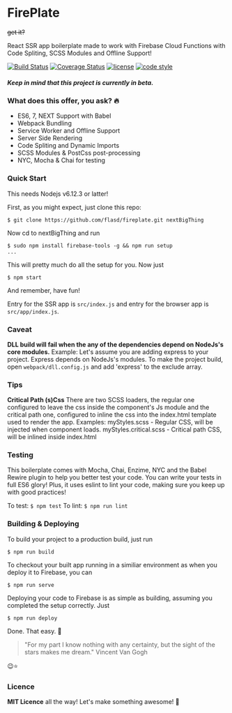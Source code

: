 # FirePlate
<del>get it?</del>

React SSR app boilerplate made to work with Firebase Cloud Functions with Code Spliting, SCSS Modules and Offline Support!

[![Build Status](https://travis-ci.org/flasd/fireplate.svg?branch=master)](https://travis-ci.org/flasd/fireplate)
[![Coverage Status](https://coveralls.io/repos/github/flasd/fireplate/badge.svg?branch=master)](https://coveralls.io/github/flasd/fireplate?branch=master)
[![license](https://img.shields.io/badge/Licence-MIT-blue.svg)](https://github.com/flasd/fireplate/blob/master/LICENSE)
[![code style](https://img.shields.io/badge/Code%20Style-Airbnb-orange.svg)](https://www.npmjs.com/package/eslint-config-airbnb)

##### **Keep in mind that this project is currently in beta.**

### What does this offer, you ask? :fire:
- ES6, 7, NEXT Support with Babel
- Webpack Bundling
- Service Worker and Offline Support
- Server Side Rendering
- Code Spliting and Dynamic Imports
- SCSS Modules & PostCss post-processing
- NYC, Mocha & Chai for testing

### Quick Start
This needs Nodejs v6.12.3 or latter!

First, as you might expect, just clone this repo:
```
$ git clone https://github.com/flasd/fireplate.git nextBigThing
```
Now cd to nextBigThing and run
```
$ sudo npm install firebase-tools -g && npm run setup
...
```
This will pretty much do all the setup for you. Now just
```
$ npm start
```
And remember, have fun! 

Entry for the SSR app is `src/index.js` and entry for the browser app is `src/app/index.js`.

### Caveat
**DLL build will fail when the any of the dependencies depend on NodeJs's core modules.**
Example: Let's assume you are adding express to your project. Express depends on NodeJs's modules. To make the project build, open `webpack/dll.config.js` and add 'express' to the exclude array.

### Tips
**Critical Path (s)Css**
There are two SCSS loaders, the regular one configured to leave the css inside the component's Js module and the critical path one, configured to inline the css into the index.html template used to render the app.
Examples:
    myStyles.scss           - Regular CSS, will be injected when component loads.
    myStyles.critical.scss  - Critical path CSS, will be inlined inside index.html

### Testing
This boilerplate comes with Mocha, Chai, Enzime, NYC and the Babel Rewire plugin to help you better test your code. You can write your tests in full ES6 glory! Plus, it uses eslint to lint your code, making sure you keep up with good practices!

To test: `$ npm test`
To lint: `$ npm run lint`

### Building & Deploying
To build your project to a production build, just run
```
$ npm run build
```
To checkout your built app running in a similiar environment as when you deploy it to Firebase, you can
```
$ npm run serve
```
Deploying  your code to Firebase is as simple as building, assuming you completed the setup correctly. Just
```
$ npm run deploy
```
Done. That easy. :cake:

> "For my part I know nothing with any certainty, but the sight of the stars makes me dream." Vincent Van Gogh

:wink::star:

### Licence
**MIT Licence** all the way!
Let's make something awesome! :rocket:
